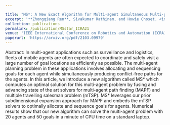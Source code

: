 ```yaml
---

title: "MS*: A New Exact Algorithm for Multi-agent Simultaneous Multi-goal Sequencing and Path Finding"
excerpt: '**Zhongqiang Ren**, Sivakumar Rathinam, and Howie Choset. <img src="/images/fig_MSstar.gif" style="float: left;" alt="drawing" width="200"/><br/>'
collection: publications
permalink: /publication/MSstar_ICRA21
venue: 'IEEE International Conference on Robotics and Automation (ICRA), 2021'
paperurl: 'https://arxiv.org/pdf/2103.09979'
---
```


Abstract: In multi-agent applications such as surveillance and logistics, fleets of mobile agents are often expected to coordinate and safely visit a large number of goal locations as efficiently as possible. The multi-agent planning problem in these applications involves allocating and sequencing goals for each agent while simultaneously producing conflict-free paths for the agents. In this article, we introduce a new algorithm called MS* which computes an optimal solution for this multi-agent problem by fusing and advancing state of the art solvers for multi-agent path finding (MAPF) and multiple travelling salesman problem (mTSP). MS* leverages our prior subdimensional expansion approach for MAPF and embeds the mTSP solvers to optimally allocate and sequence goals for agents. Numerical results show that our new algorithm can solve the multi-agent problem with 20 agents and 50 goals in a minute of CPU time on a standard laptop.
